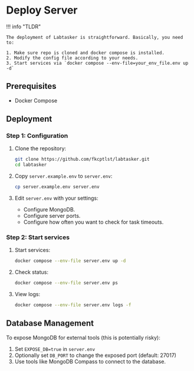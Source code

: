 # Deploy Server

!!! info "TLDR"

    The deployment of Labtasker is straightforward. Basically, you need to:

    1. Make sure repo is cloned and docker compose is installed.
    2. Modify the config file according to your needs.
    3. Start services via `docker compose --env-file=your_env_file.env up -d`

## Prerequisites

- Docker Compose

## Deployment

### Step 1: Configuration

1. Clone the repository:
   ```bash
   git clone https://github.com/fkcptlst/labtasker.git
   cd labtasker
   ```

2. Copy `server.example.env` to `server.env`:
   ```bash
   cp server.example.env server.env
   ```

3. Edit `server.env` with your settings:
    - Configure MongoDB.
    - Configure server ports.
    - Configure how often you want to check for task timeouts.

### Step 2: Start services

1. Start services:
   ```bash
   docker compose --env-file server.env up -d
   ```

2. Check status:
   ```bash
   docker compose --env-file server.env ps
   ```

3. View logs:
   ```bash
   docker compose --env-file server.env logs -f
   ```

## Database Management

To expose MongoDB for external tools (this is potentially risky):

1. Set `EXPOSE_DB=true` in `server.env`
2. Optionally set `DB_PORT` to change the exposed port (default: 27017)
3. Use tools like MongoDB Compass to connect to the database.

[//]: # (## Maintenance)

[//]: # ()

[//]: # (- Backup database:)

[//]: # (  ```bash)

[//]: # (  docker exec labtasker-mongodb mongodump --out /data/backup)

[//]: # (  ```)

[//]: # ()

[//]: # (- Restore database:)

[//]: # (  ```bash)

[//]: # (  docker exec labtasker-mongodb mongorestore /data/backup)

[//]: # (  ```)
